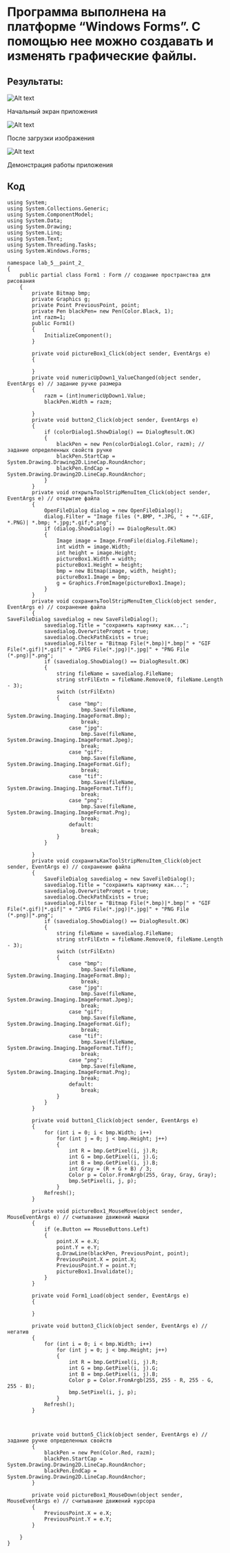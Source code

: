 # Программа выполнена на платформе “Windows Forms”. С помощью нее можно создавать и изменять графические файлы.

## Результаты:

![Alt text](pic/4.1.png)

Начальный экран приложения

![Alt text](pic/4.2.png)

После загрузки изображения

![Alt text](pic/4.3.png)

Демонстрация работы приложения

## Код
    using System;
    using System.Collections.Generic;
    using System.ComponentModel;
    using System.Data;
    using System.Drawing;
    using System.Linq;
    using System.Text;
    using System.Threading.Tasks;
    using System.Windows.Forms;

    namespace lab_5__paint_2_
    {
        public partial class Form1 : Form // создание пространства для рисования
        {
            private Bitmap bmp;
            private Graphics g;
            private Point PreviousPoint, point;
            private Pen blackPen= new Pen(Color.Black, 1);
            int razm=1;
            public Form1()
            {
                InitializeComponent();
            }

            private void pictureBox1_Click(object sender, EventArgs e)
            {

            }
            private void numericUpDown1_ValueChanged(object sender, EventArgs e) // задание ручке размера
            {
                razm = (int)numericUpDown1.Value;
                blackPen.Width = razm;
                
            }
            private void button2_Click(object sender, EventArgs e)
            {
                if (colorDialog1.ShowDialog() == DialogResult.OK)
                {
                    blackPen = new Pen(colorDialog1.Color, razm); // задание определенных свойств ручке
                    blackPen.StartCap = System.Drawing.Drawing2D.LineCap.RoundAnchor;
                    blackPen.EndCap = System.Drawing.Drawing2D.LineCap.RoundAnchor;
                }
            }
            private void открытьToolStripMenuItem_Click(object sender, EventArgs e) // открытие файла
            {
                OpenFileDialog dialog = new OpenFileDialog();
                dialog.Filter = "Image files (*.BMP, *.JPG, " + "*.GIF, *.PNG)| *.bmp; *.jpg;*.gif;*.png";
                if (dialog.ShowDialog() == DialogResult.OK)
                {
                    Image image = Image.FromFile(dialog.FileName);
                    int width = image.Width;
                    int height = image.Height;
                    pictureBox1.Width = width;
                    pictureBox1.Height = height;
                    bmp = new Bitmap(image, width, height);
                    pictureBox1.Image = bmp;
                    g = Graphics.FromImage(pictureBox1.Image);
                }
            }
            private void сохранитьToolStripMenuItem_Click(object sender, EventArgs e) // сохранение файла
            {
    SaveFileDialog savedialog = new SaveFileDialog();
                savedialog.Title = "сохранить картнику как...";
                savedialog.OverwritePrompt = true;
                savedialog.CheckPathExists = true;
                savedialog.Filter = "Bitmap File(*.bmp)|*.bmp|" + "GIF File(*.gif)|*.gif|" + "JPEG File(*.jpg)|*.jpg|" + "PNG File (*.png)|*.png";
                if (savedialog.ShowDialog() == DialogResult.OK)
                {
                    string fileName = savedialog.FileName;
                    string strFilExtn = fileName.Remove(0, fileName.Length - 3);
                    switch (strFilExtn)
                    {
                        case "bmp":
                            bmp.Save(fileName, System.Drawing.Imaging.ImageFormat.Bmp);
                            break;
                        case "jpg":
                            bmp.Save(fileName, System.Drawing.Imaging.ImageFormat.Jpeg);
                            break;
                        case "gif":
                            bmp.Save(fileName, System.Drawing.Imaging.ImageFormat.Gif);
                            break;
                        case "tif":
                            bmp.Save(fileName, System.Drawing.Imaging.ImageFormat.Tiff);
                            break;
                        case "png":
                            bmp.Save(fileName, System.Drawing.Imaging.ImageFormat.Png);
                            break;
                        default:
                            break;
                    }
                }

            }
            private void сохранитьКакToolStripMenuItem_Click(object sender, EventArgs e) // сохранение файла
            {
                SaveFileDialog savedialog = new SaveFileDialog();
                savedialog.Title = "сохранить картнику как...";
                savedialog.OverwritePrompt = true;
                savedialog.CheckPathExists = true;
                savedialog.Filter = "Bitmap File(*.bmp)|*.bmp|" + "GIF File(*.gif)|*.gif|" + "JPEG File(*.jpg)|*.jpg|" + "PNG File (*.png)|*.png";
                if (savedialog.ShowDialog() == DialogResult.OK)
                {
                    string fileName = savedialog.FileName;
                    string strFilExtn = fileName.Remove(0, fileName.Length - 3);
                    switch (strFilExtn)
                    {
                        case "bmp":
                            bmp.Save(fileName, System.Drawing.Imaging.ImageFormat.Bmp);
                            break;
                        case "jpg":
                            bmp.Save(fileName, System.Drawing.Imaging.ImageFormat.Jpeg);
                            break;
                        case "gif":
                            bmp.Save(fileName, System.Drawing.Imaging.ImageFormat.Gif);
                            break;
                        case "tif":
                            bmp.Save(fileName, System.Drawing.Imaging.ImageFormat.Tiff);
                            break;
                        case "png":
                            bmp.Save(fileName, System.Drawing.Imaging.ImageFormat.Png);
                            break;
                        default:
                            break;
                    }
                }
            }

            private void button1_Click(object sender, EventArgs e)
            {
                for (int i = 0; i < bmp.Width; i++)
                    for (int j = 0; j < bmp.Height; j++)
                    {
                        int R = bmp.GetPixel(i, j).R;
                        int G = bmp.GetPixel(i, j).G;
                        int B = bmp.GetPixel(i, j).B;
                        int Gray = (R + G + B) / 3;
                        Color p = Color.FromArgb(255, Gray, Gray, Gray);
                        bmp.SetPixel(i, j, p);
                    }
                Refresh();
            }

            private void pictureBox1_MouseMove(object sender, MouseEventArgs e) // считывание движений мышки
            {
                if (e.Button == MouseButtons.Left)
                {
                    point.X = e.X;
                    point.Y = e.Y;
                    g.DrawLine(blackPen, PreviousPoint, point);
                    PreviousPoint.X = point.X;
                    PreviousPoint.Y = point.Y;
                    pictureBox1.Invalidate();
                }
            }

            private void Form1_Load(object sender, EventArgs e)
            {

            }

            private void button3_Click(object sender, EventArgs e) // негатив
            {
                for (int i = 0; i < bmp.Width; i++)
                    for (int j = 0; j < bmp.Height; j++)
                    {
                        int R = bmp.GetPixel(i, j).R;
                        int G = bmp.GetPixel(i, j).G;
                        int B = bmp.GetPixel(i, j).B;
                        Color p = Color.FromArgb(255, 255 - R, 255 - G, 255 - B);
                        bmp.SetPixel(i, j, p);
                    }
                Refresh();
            }

            

            private void button5_Click(object sender, EventArgs e) // задание ручке определенных свойств
            {
                blackPen = new Pen(Color.Red, razm);
                blackPen.StartCap = System.Drawing.Drawing2D.LineCap.RoundAnchor;
                blackPen.EndCap = System.Drawing.Drawing2D.LineCap.RoundAnchor;
            }

            private void pictureBox1_MouseDown(object sender, MouseEventArgs e) // считывание движений курсора
            {
                PreviousPoint.X = e.X;
                PreviousPoint.Y = e.Y;
            }

        }
    }

